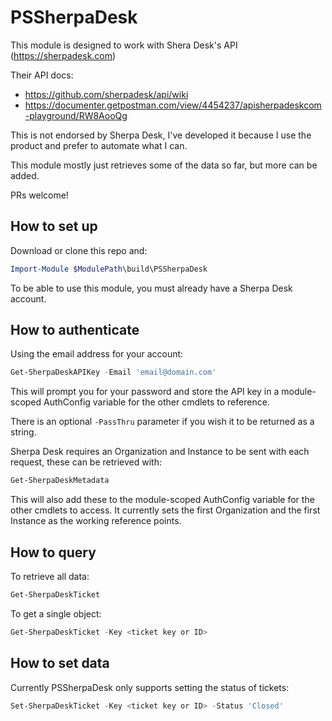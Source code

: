 # PSSherpaDesk

This module is designed to work with Shera Desk's API (https://sherpadesk.com)

Their API docs:

 - https://github.com/sherpadesk/api/wiki
 - https://documenter.getpostman.com/view/4454237/apisherpadeskcom-playground/RW8AooQg

This is not endorsed by Sherpa Desk, I've developed it because I use the product and prefer to automate what I can.

This module mostly just retrieves some of the data so far, but more can be added.

PRs welcome!

## How to set up

Download or clone this repo and:

```PowerShell
Import-Module $ModulePath\build\PSSherpaDesk
```
To be able to use this module, you must already have a Sherpa Desk account.

## How to authenticate

Using the email address for your account:

```PowerShell
Get-SherpaDeskAPIKey -Email 'email@domain.com'
```

This will prompt you for your password and store the API key in a module-scoped AuthConfig variable for the other cmdlets to reference.

There is an optional ```-PassThru``` parameter if you wish it to be returned as a string.

Sherpa Desk requires an Organization and Instance to be sent with each request, these can be retrieved with:

```PowerShell
Get-SherpaDeskMetadata
```

This will also add these to the module-scoped AuthConfig variable for the other cmdlets to access. It currently sets the first Organization and the first Instance as the working reference points.

## How to query

To retrieve all data:

```PowerShell
Get-SherpaDeskTicket
```

To get a single object:

```PowerShell
Get-SherpaDeskTicket -Key <ticket key or ID>
```

## How to set data

Currently PSSherpaDesk only supports setting the status of tickets:

```PowerShell
Set-SherpaDeskTicket -Key <ticket key or ID> -Status 'Closed'
```